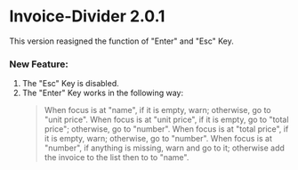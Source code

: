 # Invoice-Divider 2.0.1
This version reasigned the function of "Enter" and "Esc" Key.

### New Feature:
1. The "Esc" Key is disabled.
2. The "Enter" Key works in the following way:
    > When focus is at "name", if it is empty, warn; otherwise, go to "unit price".
    > When focus is at "unit price", if it is empty, go to "total price"; otherwise, go to "number".
    > When focus is at "total price", if it is empty, warn; otherwise, go to "number".
    > When focus is at "number", if anything is missing, warn and go to it; otherwise add the invoice to the list then to to "name".
